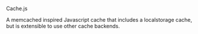 
Cache.js

A memcached inspired Javascript cache that includes a localstorage cache, but is extensible to use other cache backends.